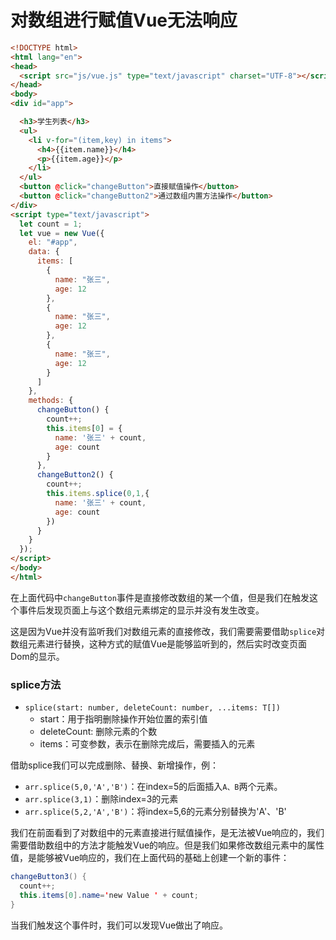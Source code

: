 # 对数组进行赋值Vue无法响应

```html
<!DOCTYPE html>
<html lang="en">
<head>
  <script src="js/vue.js" type="text/javascript" charset="UTF-8"></script>
</head>
<body>
<div id="app">

  <h3>学生列表</h3>
  <ul>
    <li v-for="(item,key) in items">
      <h4>{{item.name}}</h4>
      <p>{{item.age}}</p>
    </li>
  </ul>
  <button @click="changeButton">直接赋值操作</button>
  <button @click="changeButton2">通过数组内置方法操作</button>
</div>
<script type="text/javascript">
  let count = 1;
  let vue = new Vue({
    el: "#app",
    data: {
      items: [
        {
          name: "张三",
          age: 12
        },
        {
          name: "张三",
          age: 12
        },
        {
          name: "张三",
          age: 12
        }
      ]
    },
    methods: {
      changeButton() {
        count++;
        this.items[0] = {
          name: '张三' + count,
          age: count
        }
      },
      changeButton2() {
        count++;
        this.items.splice(0,1,{
          name: '张三' + count,
          age: count
        })
      }
    }
  });
</script>
</body>
</html>
```

在上面代码中`changeButton`事件是直接修改数组的某一个值，但是我们在触发这个事件后发现页面上与这个数组元素绑定的显示并没有发生改变。

这是因为Vue并没有监听我们对数组元素的直接修改，我们需要需要借助`splice`对数组元素进行替换，这种方式的赋值Vue是能够监听到的，然后实时改变页面Dom的显示。

### splice方法

- `splice(start: number, deleteCount: number, ...items: T[])`
  - start：用于指明删除操作开始位置的索引值
  - deleteCount: 删除元素的个数
  - items：可变参数，表示在删除完成后，需要插入的元素

借助splice我们可以完成删除、替换、新增操作，例：

- `arr.splice(5,0,'A','B')`：在index=5的后面插入`A、B`两个元素。
- `arr.splice(3,1)`：删除index=3的元素
- `arr.splice(5,2,'A','B')`：将index=5,6的元素分别替换为'A'、'B'

我们在前面看到了对数组中的元素直接进行赋值操作，是无法被Vue响应的，我们需要借助数组中的方法才能触发Vue的响应。但是我们如果修改数组元素中的属性值，是能够被Vue响应的，我们在上面代码的基础上创建一个新的事件：

```java
changeButton3() {
  count++;
  this.items[0].name='new Value ' + count;
}
```

当我们触发这个事件时，我们可以发现Vue做出了响应。